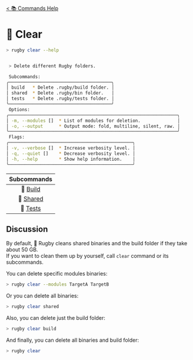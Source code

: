 [< 📚 Commands Help](README.md)

# 🧼 Clear

```sh
> rugby clear --help
```

```sh

 > Delete different Rugby folders.

 Subcommands:
╭───────────────────────────────────────╮
│ build   * Delete .rugby/build folder. │
│ shared  * Delete .rugby/bin folder.   │
│ tests   * Delete .rugby/tests folder. │
╰───────────────────────────────────────╯
 Options:
╭────────────────────────────────────────────────────────────────╮
│ -m, --modules []  * List of modules for deletion.              │
│ -o, --output      * Output mode: fold, multiline, silent, raw. │
╰────────────────────────────────────────────────────────────────╯
 Flags:
╭───────────────────────────────────────────────╮
│ -v, --verbose []  * Increase verbosity level. │
│ -q, --quiet []    * Decrease verbosity level. │
│ -h, --help        * Show help information.    │
╰───────────────────────────────────────────────╯
```

| Subcommands |
| :---: |
| 🧼 [Build](clear/build.md) |
| 🧼 [Shared](clear/shared.md) |
| 🧼 [Tests](clear/tests.md) |

## Discussion

By default, 🏈 Rugby cleans shared binaries and the build folder if they take about 50 GB.\
If you want to clean them up by yourself, call `clear` command or its subcommands.

You can delete specific modules binaries:
```sh
> rugby clear --modules TargetA TargetB
```

Or you can delete all binaries:
```sh
> rugby clear shared
```

Also, you can delete just the build folder:
```sh
> rugby clear build
```

And finally, you can delete all binaries and build folder:
```sh
> rugby clear
```
